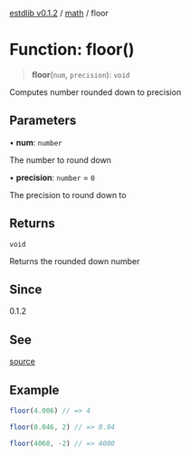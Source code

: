 [estdlib v0.1.2](../wiki/Home) / [math](../wiki/math) / floor

# Function: floor()

> **floor**(`num`, `precision`): `void`

Computes number rounded down to precision

## Parameters

• **num**: `number`

The number to round down

• **precision**: `number` = `0`

The precision to round down to

## Returns

`void`

Returns the rounded down number

## Since

0.1.2

## See

[source](https://github.com/yaxingson/estdlib/blob/main/lib/math/floor.ts)

## Example

```js
floor(4.006) // => 4

floor(0.046, 2) // => 0.04

floor(4060, -2) // => 4000

```
